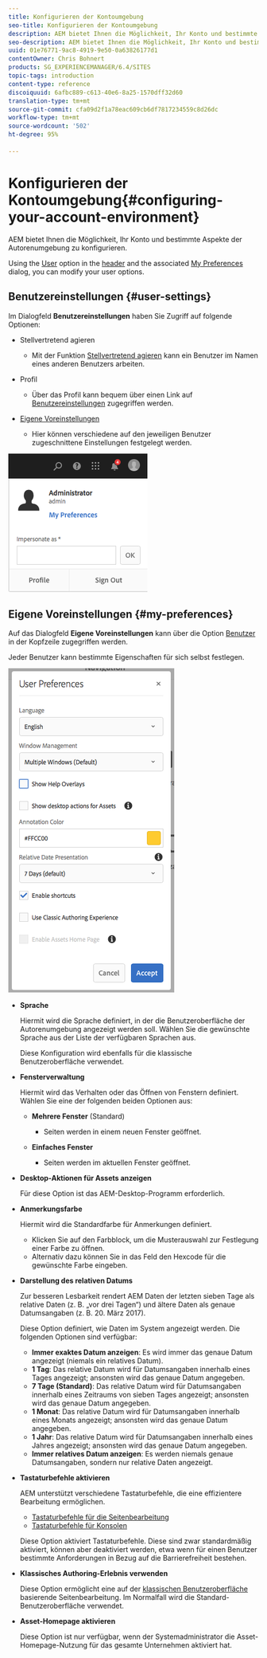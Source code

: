 ```yaml
---
title: Konfigurieren der Kontoumgebung
seo-title: Konfigurieren der Kontoumgebung
description: AEM bietet Ihnen die Möglichkeit, Ihr Konto und bestimmte Aspekte der Autorenumgebung zu konfigurieren
seo-description: AEM bietet Ihnen die Möglichkeit, Ihr Konto und bestimmte Aspekte der Autorenumgebung zu konfigurieren
uuid: 01e76771-9ac8-4919-9e50-0a63826177d1
contentOwner: Chris Bohnert
products: SG_EXPERIENCEMANAGER/6.4/SITES
topic-tags: introduction
content-type: reference
discoiquuid: 6afbc889-c613-40e6-8a25-1570dff32d60
translation-type: tm+mt
source-git-commit: cfa09d2f1a78eac609cb6df7817234559c8d26dc
workflow-type: tm+mt
source-wordcount: '502'
ht-degree: 95%

---
```



# Konfigurieren der Kontoumgebung{#configuring-your-account-environment}

AEM bietet Ihnen die Möglichkeit, Ihr Konto und bestimmte Aspekte der Autorenumgebung zu konfigurieren.

Using the [User](/help/sites-authoring/user-properties.md#user-settings) option in the [header](/help/sites-authoring/basic-handling.md#the-header) and the associated [My Preferences](#my-preferences) dialog, you can modify your user options.

## Benutzereinstellungen {#user-settings}

Im Dialogfeld **Benutzereinstellungen** haben Sie Zugriff auf folgende Optionen:

* Stellvertretend agieren

   * Mit der Funktion [Stellvertretend agieren](/help/sites-administering/security.md#impersonating-another-user) kann ein Benutzer im Namen eines anderen Benutzers arbeiten.

* Profil

   * Über das Profil kann bequem über einen Link auf [Benutzereinstellungen](/help/sites-administering/security.md) zugegriffen werden.

* [Eigene Voreinstellungen](/help/sites-authoring/user-properties.md#my-preferences)

   * Hier können verschiedene auf den jeweiligen Benutzer zugeschnittene Einstellungen festgelegt werden.

![screen_shot_2018-03-20at103808](assets/screen_shot_2018-03-20at103808.png)

## Eigene Voreinstellungen {#my-preferences}

Auf das Dialogfeld **Eigene Voreinstellungen** kann über die Option [Benutzer](/help/sites-authoring/user-properties.md#user-settings) in der Kopfzeile zugegriffen werden.

Jeder Benutzer kann bestimmte Eigenschaften für sich selbst festlegen.

![screen_shot_2018-03-20at102118](assets/screen_shot_2018-03-20at102118.png)

* **Sprache**

   Hiermit wird die Sprache definiert, in der die Benutzeroberfläche der Autorenumgebung angezeigt werden soll. Wählen Sie die gewünschte Sprache aus der Liste der verfügbaren Sprachen aus.

   Diese Konfiguration wird ebenfalls für die klassische Benutzeroberfläche verwendet.

* **Fensterverwaltung**

   Hiermit wird das Verhalten oder das Öffnen von Fenstern definiert. Wählen Sie eine der folgenden beiden Optionen aus:

   * **Mehrere Fenster** (Standard)

      * Seiten werden in einem neuen Fenster geöffnet.
   * **Einfaches Fenster**

      * Seiten werden im aktuellen Fenster geöffnet.


* **Desktop-Aktionen für Assets anzeigen**

   Für diese Option ist das AEM-Desktop-Programm erforderlich.

* **Anmerkungsfarbe**

   Hiermit wird die Standardfarbe für Anmerkungen definiert.

   * Klicken Sie auf den Farbblock, um die Musterauswahl zur Festlegung einer Farbe zu öffnen.
   * Alternativ dazu können Sie in das Feld den Hexcode für die gewünschte Farbe eingeben.

* **Darstellung des relativen Datums**

   Zur besseren Lesbarkeit rendert AEM Daten der letzten sieben Tage als relative Daten (z. B. „vor drei Tagen“) und ältere Daten als genaue Datumsangaben (z. B. 20. März 2017).

   Diese Option definiert, wie Daten im System angezeigt werden. Die folgenden Optionen sind verfügbar:

   * **Immer exaktes Datum anzeigen**: Es wird immer das genaue Datum angezeigt (niemals ein relatives Datum).
   * **1 Tag**: Das relative Datum wird für Datumsangaben innerhalb eines Tages angezeigt; ansonsten wird das genaue Datum angegeben.
   * **7 Tage (Standard)**: Das relative Datum wird für Datumsangaben innerhalb eines Zeitraums von sieben Tages angezeigt; ansonsten wird das genaue Datum angegeben.
   * **1 Monat**: Das relative Datum wird für Datumsangaben innerhalb eines Monats angezeigt; ansonsten wird das genaue Datum angegeben.
   * **1 Jahr**: Das relative Datum wird für Datumsangaben innerhalb eines Jahres angezeigt; ansonsten wird das genaue Datum angegeben.
   * **Immer relatives Datum anzeigen**: Es werden niemals genaue Datumsangaben, sondern nur relative Daten angezeigt.

* **Tastaturbefehle aktivieren**

   AEM unterstützt verschiedene Tastaturbefehle, die eine effizientere Bearbeitung ermöglichen.

   * [Tastaturbefehle für die Seitenbearbeitung](/help/sites-authoring/page-authoring-keyboard-shortcuts.md)
   * [Tastaturbefehle für Konsolen](/help/sites-authoring/keyboard-shortcuts.md)

   Diese Option aktiviert Tastaturbefehle. Diese sind zwar standardmäßig aktiviert, können aber deaktiviert werden, etwa wenn für einen Benutzer bestimmte Anforderungen in Bezug auf die Barrierefreiheit bestehen.

* **Klassisches Authoring-Erlebnis verwenden**

   Diese Option ermöglicht eine auf der [klassischen Benutzeroberfläche](/help/sites-classic-ui-authoring/home.md) basierende Seitenbearbeitung. Im Normalfall wird die Standard-Benutzeroberfläche verwendet.

* **Asset-Homepage aktivieren**

   Diese Option ist nur verfügbar, wenn der Systemadministrator die Asset-Homepage-Nutzung für das gesamte Unternehmen aktiviert hat.

